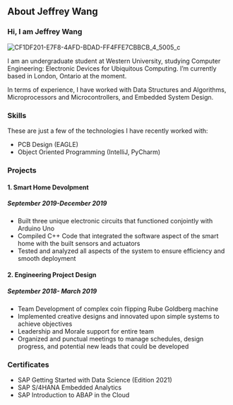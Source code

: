 ## About Jeffrey Wang
### Hi, I am Jeffrey Wang
![CF1DF201-E7F8-4AFD-BDAD-FF4FFE7CBBCB_4_5005_c](https://user-images.githubusercontent.com/96850874/147770654-6d698088-9b21-4e96-a135-4c743e110a4f.jpeg)




I am an undergraduate student at Western University, studying Computer Engineering: Electronic Devices for Ubiquitous Computing. I’m currently based in London, Ontario at the moment.

In terms of experience, I have worked with Data Structures and Algorithms, Microprocessors and Microcontrollers, and Embedded System Design.
### Skills
These are just a few of the technologies I have recently worked with:
-  PCB Design (EAGLE)
-  Object Oriented Programming (IntelliJ, PyCharm)                           


### Projects

#### 1. Smart Home Devolpment
##### September 2019-December 2019
- Built three unique electronic circuits that functioned conjointly with Arduino Uno
- Compiled C++ Code that integrated the software aspect of the smart home with the built sensors and actuators
- Tested and analyzed all aspects of the system to ensure efficiency and smooth deployment

#### 2. Engineering Project Design
##### September 2018- March 2019
- Team Development of complex coin flipping Rube Goldberg machine
- Implemented creative designs and innovated upon simple systems to achieve objectives
- Leadership and Morale support for entire team
- Organized and punctual meetings to manage schedules, design progress, and potential new leads that could be developed


### Certificates
-  SAP Getting Started with Data Science (Edition 2021)                        
-  SAP S/4HANA Embedded Analytics                          
-  SAP Introduction to ABAP in the Cloud
